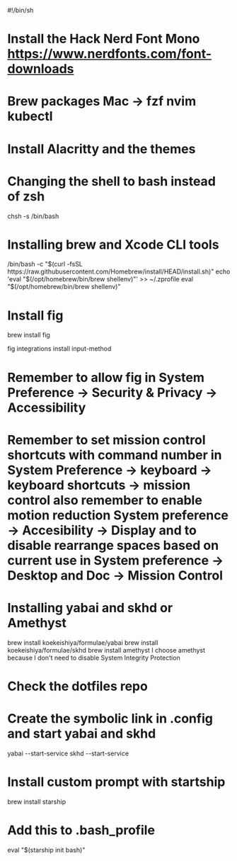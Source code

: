 #!/bin/sh

# Install the Hack Nerd Font Mono https://www.nerdfonts.com/font-downloads
# Brew packages Mac -> fzf nvim kubectl
# Install Alacritty and the themes
# Changing the shell to bash instead of zsh
chsh -s /bin/bash
# Installing brew and Xcode CLI tools
/bin/bash -c "$(curl -fsSL https://raw.githubusercontent.com/Homebrew/install/HEAD/install.sh)"
echo 'eval "$(/opt/homebrew/bin/brew shellenv)"' >> ~/.zprofile
eval "$(/opt/homebrew/bin/brew shellenv)"
# Install fig
brew install fig

fig integrations install input-method
# Remember to allow fig in System Preference → Security & Privacy → Accessibility
# Remember to set mission control shortcuts with command number in System Preference -> keyboard -> keyboard shortcuts -> mission control also remember to enable motion reduction System preference -> Accesibility -> Display and to disable rearrange spaces based on current use in System preference -> Desktop and Doc -> Mission Control
# Installing yabai and skhd or Amethyst
brew install koekeishiya/formulae/yabai
brew install koekeishiya/formulae/skhd
brew install amethyst 
I choose amethyst because I don't need to disable System Integrity Protection
# Check the dotfiles repo
# Create the symbolic link in .config and start yabai and skhd
yabai --start-service
skhd --start-service
# Install custom prompt with startship
brew install starship
# Add this to .bash_profile
eval "$(starship init bash)"


